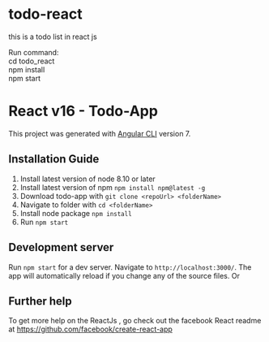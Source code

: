 # todo-react
this is a todo list in react js 

Run command: <br>
	cd todo_react<br>
	npm install<br>
	npm start<br>

# React v16 - Todo-App

This project was generated with [Angular CLI](https://github.com/angular/angular-cli) version 7.

## Installation Guide

 1. Install latest version of node 8.10 or later 
 2. Install latest version of npm `npm install npm@latest -g`
 3. Download todo-app with `git clone <repoUrl> <folderName>`
 4. Navigate to folder with `cd <folderName>`
 5. Install node package `npm install`
 6. Run `npm start`


## Development server

Run `npm start` for a dev server. Navigate to `http://localhost:3000/`. The app will automatically reload if you change any of the source files.
Or

## Further help

To get more help on the ReactJs ,  go check out the facebook React readme at https://github.com/facebook/create-react-app
